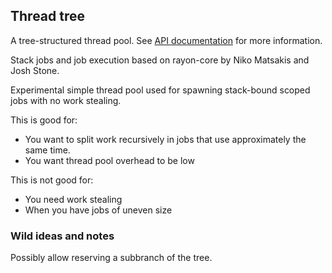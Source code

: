 ## Thread tree

A tree-structured thread pool. See [API documentation](https://docs.rs/thread-tree) for more information.

Stack jobs and job execution based on rayon-core by Niko Matsakis and Josh Stone.

Experimental simple thread pool used for spawning stack-bound scoped jobs with no work stealing.

This is good for:

- You want to split work recursively in jobs that use approximately the same time.
- You want thread pool overhead to be low

This is not good for:

- You need work stealing
- When you have jobs of uneven size


### Wild ideas and notes

Possibly allow reserving a subbranch of the tree.

